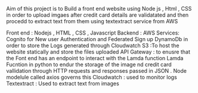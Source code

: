 Aim of this project is to Build a front end  website using Node js , Html , CSS in order to upload imgaes after credit  card details are validatated and then procedd to  extract text from them using textextract  service from AWS 

Front end : Nodejs , HTML , CSS , Javascript 
Backend : AWS 
Services: Cognito  for New user Authentication and Federated Sign up 
          DynamoDb in order to  store  the Logs generated through  Cloudwatch
          S3 :To host the website statically and store the files uploaded 
          API Gateway : to enusre that the Font end has an endpoint to interact with the Lamda function
          Lamda Fucntion in python to endur  the storage of the  image nd credit card vallidation  through HTTP requests and responses             passed in JSON . Node modelule called axios governs this 
          Cloudwatch : used to monitor logs
          Textextract : Used to extract text from images
